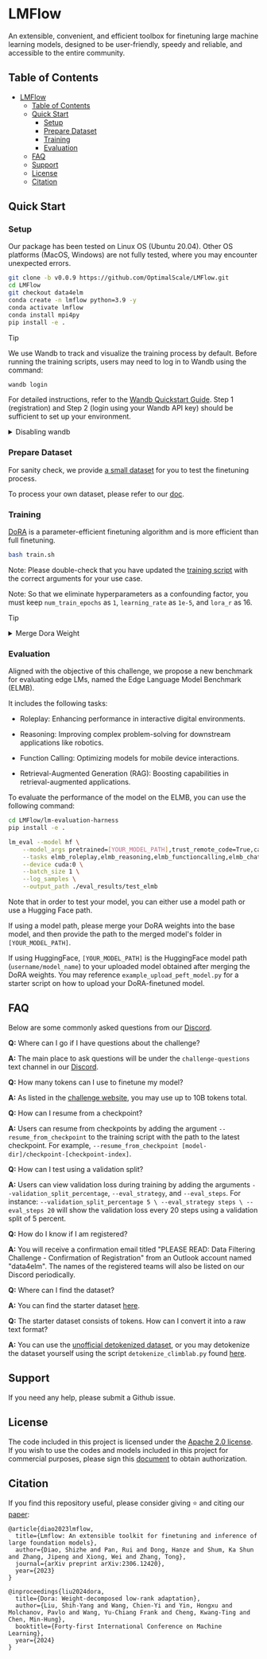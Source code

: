 # LMFlow

An extensible, convenient, and efficient toolbox for finetuning large machine learning models, designed to be user-friendly, speedy and reliable, and accessible to the entire community.

## Table of Contents
- [LMFlow](#lmflow)
  - [Table of Contents](#table-of-contents)
  - [Quick Start](#quick-start)
    - [Setup](#setup)
    - [Prepare Dataset](#prepare-dataset)
    - [Training](#training)
    - [Evaluation](#evaluation)
  - [FAQ](#faq)
  - [Support](#support)
  - [License](#license)
  - [Citation](#citation)

## Quick Start

### Setup

Our package has been tested on Linux OS (Ubuntu 20.04). Other OS platforms (MacOS, Windows) are not fully tested, where you may encounter unexpected errors.

```bash
git clone -b v0.0.9 https://github.com/OptimalScale/LMFlow.git
cd LMFlow
git checkout data4elm
conda create -n lmflow python=3.9 -y
conda activate lmflow
conda install mpi4py
pip install -e .
```

> [!TIP]
> We use Wandb to track and visualize the training process by default. Before running the training scripts, users may need to log in to Wandb using the command: 
>```bash
>wandb login
>```
> For detailed instructions, refer to the [Wandb Quickstart Guide](https://docs.wandb.ai/quickstart/). Step 1 (registration) and Step 2 (login using your Wandb API key) should be sufficient to set up your environment.
>
> <details><summary>Disabling wandb</summary>  
>
> One can disable wandb by either:  
>
> 1. Adding environment variable before running the training command.
>
>```bash
>export WANDB_MODE=disabled
>```
>
> 2. OR, specifying the integrations to report the results and logs to. In the training script, add:
>
>```bash
>--report_to none \
>```
>
> </details>

### Prepare Dataset

For sanity check, we provide [a small dataset](./data/wikitext-2-raw-v1/) for you to test the finetuning process.

To process your own dataset, please refer to our [doc](https://optimalscale.github.io/LMFlow/examples/DATASETS.html).

### Training
[DoRA](https://arxiv.org/pdf/2402.09353) is a parameter-efficient finetuning algorithm and is more efficient than full finetuning.
```sh
bash train.sh
```
Note: Please double-check that you have updated the [training script](https://github.com/OptimalScale/LMFlow/blob/data4elm/train.sh) with the correct arguments for your use case.

Note: So that we eliminate hyperparameters as a confounding factor, you must keep `num_train_epochs` as `1`, `learning_rate` as `1e-5`, and `lora_r` as 16. 

> [!TIP]
> <details><summary>Merge Dora Weight</summary>
>
>Merge Dora weight and the base model into one using:  
>```sh
>bash ./scripts/run_merge_dora.sh \
>  --model_name_or_path Qwen/Qwen1.5-1.8B \
>  --lora_model_path output_models/dora \
>  --output_model_path output_models/dora_merged \
>```
></details>

### Evaluation
Aligned with the objective of this challenge, we propose a new benchmark for evaluating edge LMs, named the Edge Language Model Benchmark (ELMB). 

It includes the following tasks: 

- Roleplay: Enhancing performance in interactive digital environments. 

- Reasoning: Improving complex problem-solving for downstream applications like robotics. 

- Function Calling: Optimizing models for mobile device interactions. 

- Retrieval-Augmented Generation (RAG): Boosting capabilities in retrieval-augmented applications. 

To evaluate the performance of the model on the ELMB, you can use the following command:
```bash
cd LMFlow/lm-evaluation-harness
pip install -e . 

lm_eval --model hf \
    --model_args pretrained=[YOUR_MODEL_PATH],trust_remote_code=True,cache_dir=~/.cache \
    --tasks elmb_roleplay,elmb_reasoning,elmb_functioncalling,elmb_chatrag \
    --device cuda:0 \
    --batch_size 1 \
    --log_samples \
    --output_path ./eval_results/test_elmb
```

Note that in order to test your model, you can either use a model path or use a Hugging Face path.

If using a model path, please merge your DoRA weights into the base model, and then provide the path to the merged model's folder in `[YOUR_MODEL_PATH]`.

If using HuggingFace, `[YOUR_MODEL_PATH]` is the HuggingFace model path (`username/model_name`) to your uploaded model obtained after merging the DoRA weights. You may reference `example_upload_peft_model.py` for a starter script on how to upload your DoRA-finetuned model.


## FAQ
Below are some commonly asked questions from our [Discord](https://discord.com/invite/TVjjdcbuFG).

**Q:** Where can I go if I have questions about the challenge?

**A:** The main place to ask questions will be under the `challenge-questions` text channel in our [Discord](https://discord.com/invite/TVjjdcbuFG).

**Q:** How many tokens can I use to finetune my model?

**A:** As listed in the [challenge website](https://sites.google.com/view/datafilteringchallenge/problem), you may use up to 10B tokens total.

**Q:** How can I resume from a checkpoint?

**A:** Users can resume from checkpoints by adding the argument  `--resume_from_checkpoint` to the training script with the path to the latest checkpoint.
For example, `--resume_from_checkpoint [model-dir]/checkpoint-[checkpoint-index]`.

**Q:** How can I test using a validation split?

**A:** Users can view validation loss during training by adding the arguments `--validation_split_percentage`, `--eval_strategy`, and `--eval_steps`. For instance:
`--validation_split_percentage 5 \ --eval_strategy steps \ --eval_steps 20` will show the validation loss every 20 steps using a validation split of 5 percent.

**Q:** How do I know if I am registered?

**A:** You will receive a confirmation email titled "PLEASE READ: Data Filtering Challenge - Confirmation of Registration" from an Outlook account named "data4elm". The names of the registered teams will also be listed on our Discord periodically.

**Q:** Where can I find the dataset?

**A:** You can find the starter dataset [here](https://huggingface.co/datasets/nvidia/ClimbLab).

**Q:** The starter dataset consists of tokens. How can I convert it into a raw text format?

**A:** You can use the [unofficial detokenized dataset](http://huggingface.co/datasets/OptimalScale/ClimbLab), or you may detokenize the dataset yourself using the script `detokenize_climblab.py` found [here](http://huggingface.co/datasets/OptimalScale/ClimbLabhuggingface.co/datasets/nvidia/ClimbLab).

## Support

If you need any help, please submit a Github issue.

## License
The code included in this project is licensed under the [Apache 2.0 license](https://github.com/OptimalScale/LMFlow/blob/main/LICENSE).
If you wish to use the codes and models included in this project for commercial purposes, please sign this [document](https://docs.google.com/forms/d/e/1FAIpQLSfJYcci6cbgpIvx_Fh1xDL6pNkzsjGDH1QIcm4cYk88K2tqkw/viewform?usp=pp_url) to obtain authorization.

## Citation
If you find this repository useful, please consider giving ⭐ and citing our [paper](https://arxiv.org/abs/2306.12420):

```
@article{diao2023lmflow,
  title={Lmflow: An extensible toolkit for finetuning and inference of large foundation models},
  author={Diao, Shizhe and Pan, Rui and Dong, Hanze and Shum, Ka Shun and Zhang, Jipeng and Xiong, Wei and Zhang, Tong},
  journal={arXiv preprint arXiv:2306.12420},
  year={2023}
}
```

```
@inproceedings{liu2024dora,
  title={Dora: Weight-decomposed low-rank adaptation},
  author={Liu, Shih-Yang and Wang, Chien-Yi and Yin, Hongxu and Molchanov, Pavlo and Wang, Yu-Chiang Frank and Cheng, Kwang-Ting and Chen, Min-Hung},
  booktitle={Forty-first International Conference on Machine Learning},
  year={2024}
}
```